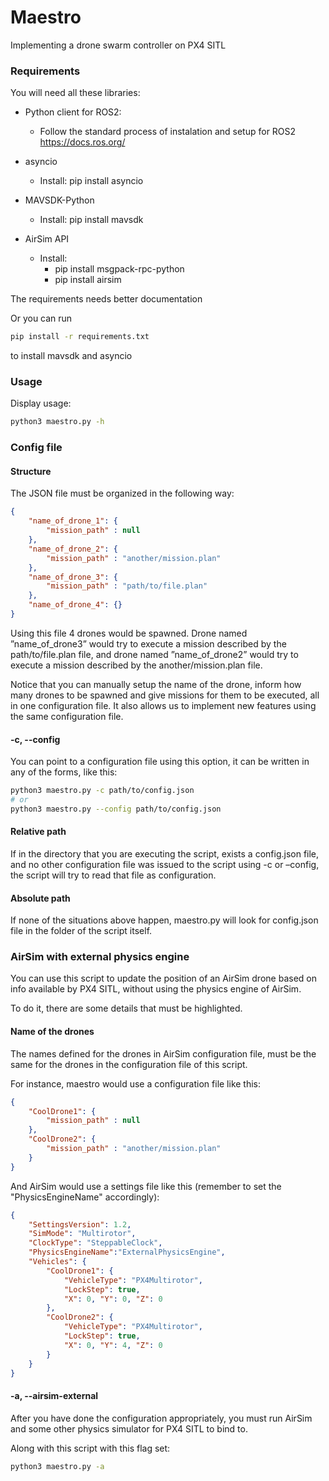 # Maestro
Implementing a drone swarm controller on PX4 SITL

### Requirements
You will need all these libraries:

- Python client for ROS2:
  - Follow the standard process of instalation and setup for ROS2
  https://docs.ros.org/

- asyncio
  - Install: pip install asyncio

- MAVSDK-Python
  - Install: pip install mavsdk

- AirSim API
  - Install:
    - pip install msgpack-rpc-python
    - pip install airsim

The requirements needs better documentation

Or you can run
```bash
pip install -r requirements.txt
```
to install mavsdk and asyncio

### Usage
Display usage:
```bash
python3 maestro.py -h
```

### Config file

#### Structure
The JSON file must be organized in the following way:
```json
{
    "name_of_drone_1": {
        "mission_path" : null
    },
    "name_of_drone_2": {
        "mission_path" : "another/mission.plan"
    },
    "name_of_drone_3": {
        "mission_path" : "path/to/file.plan"
    },
    "name_of_drone_4": {}
}
```
Using this file 4 drones would be spawned. Drone named ”name_of_drone3”
would try to execute a mission described by the path/to/file.plan file, and
drone named ”name_of_drone2” would try to execute a mission described by the
another/mission.plan file.

Notice that you can manually setup the name of the drone, inform how
many drones to be spawned and give missions for them to be executed, all in
one configuration file. It also allows us to implement new features using the
same configuration file.

#### -c, --config
You can point to a configuration file using this option, it can be written in
any of the forms, like this:
```bash
python3 maestro.py -c path/to/config.json
# or
python3 maestro.py --config path/to/config.json
```

#### Relative path
If in the directory that you are executing the script, exists a config.json
file, and no other configuration file was issued to the script using -c or
–config, the script will try to read that file as configuration.

#### Absolute path
If none of the situations above happen, maestro.py will look for config.json
file in the folder of the script itself.


### AirSim with external physics engine
You can use this script to update the position of an AirSim drone based on info
available by PX4 SITL, without using the physics engine of AirSim.

To do it, there are some details that must be highlighted.
#### Name of the drones
The names defined for the drones in AirSim configuration file, must be the same
for the drones in the configuration file of this script.

For instance, maestro would use a configuration file like this:
```json
{
    "CoolDrone1": {
        "mission_path" : null
    },
    "CoolDrone2": {
        "mission_path" : "another/mission.plan"
    }
}
```

And AirSim would use a settings file like this (remember to set the
"PhysicsEngineName" accordingly):
```json
{
    "SettingsVersion": 1.2,
    "SimMode": "Multirotor",
    "ClockType": "SteppableClock",
    "PhysicsEngineName":"ExternalPhysicsEngine",
    "Vehicles": {
        "CoolDrone1": {
            "VehicleType": "PX4Multirotor",
            "LockStep": true,
            "X": 0, "Y": 0, "Z": 0
        },
        "CoolDrone2": {
            "VehicleType": "PX4Multirotor",
            "LockStep": true,
            "X": 0, "Y": 4, "Z": 0
        }
    }
}
```

#### -a, --airsim-external
After you have done the configuration appropriately, you must run AirSim and
some other physics simulator for PX4 SITL to bind to.

Along with this script with this flag set:
```bash
python3 maestro.py -a
```